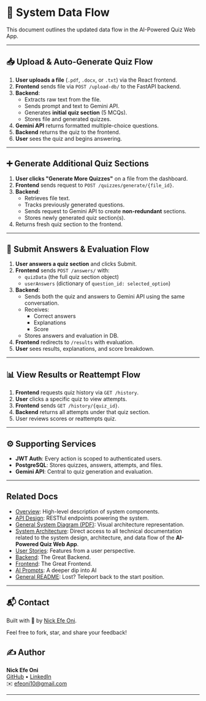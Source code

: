# 🔄 System Data Flow

This document outlines the updated data flow in the AI-Powered Quiz Web App.

---

## 📥 Upload & Auto-Generate Quiz Flow

1. **User uploads a file** (`.pdf`, `.docx`, or `.txt`) via the React frontend.
2. **Frontend** sends file via `POST /upload-db/` to the FastAPI backend.
3. **Backend**:
   - Extracts raw text from the file.
   - Sends prompt and text to Gemini API.
   - Generates **initial quiz section** (5 MCQs).
   - Stores file and generated quizzes.
4. **Gemini API** returns formatted multiple-choice questions.
5. **Backend** returns the quiz to the frontend.
6. **User** sees the quiz and begins answering.

---

## ➕ Generate Additional Quiz Sections

1. **User clicks "Generate More Quizzes"** on a file from the dashboard.
2. **Frontend** sends request to `POST /quizzes/generate/{file_id}`.
3. **Backend**:
   - Retrieves file text.
   - Tracks previously generated questions.
   - Sends request to Gemini API to create **non-redundant** sections.
   - Stores newly generated quiz section(s).
4. Returns fresh quiz section to the frontend.

---

## 🧠 Submit Answers & Evaluation Flow

1. **User answers a quiz section** and clicks Submit.
2. **Frontend** sends `POST /answers/` with:
   - `quizData` (the full quiz section object)
   - `userAnswers` (dictionary of `question_id: selected_option`)
3. **Backend**:
   - Sends both the quiz and answers to Gemini API using the same conversation.
   - Receives:
     - Correct answers
     - Explanations
     - Score
   - Stores answers and evaluation in DB.
4. **Frontend** redirects to `/results` with evaluation.
5. **User** sees results, explanations, and score breakdown.

---

## 📊 View Results or Reattempt Flow

1. **Frontend** requests quiz history via `GET /history`.
2. **User** clicks a specific quiz to view attempts.
3. **Frontend** sends `GET /history/{quiz_id}`.
4. **Backend** returns all attempts under that quiz section.
5. User reviews scores or reattempts quiz.

---

## ⚙️ Supporting Services
- **JWT Auth**: Every action is scoped to authenticated users.
- **PostgreSQL**: Stores quizzes, answers, attempts, and files.
- **Gemini API**: Central to quiz generation and evaluation.

---

## Related Docs

- [Overview](../docs/architecture/overview.md): High-level description of system components.
- [API Design](../docs/architecture/api_design.md): RESTful endpoints powering the system.
- [General System Diagram (PDF)](../docs/diagrams/general_system_flow.pdf): Visual architecture representation.
- [System Architecture](../docs/README_architecture.md): Direct access to all technical documentation related to the system design, architecture, and data flow of the **AI-Powered Quiz Web App**.
- [User Stories](../docs/user_stories/20250409_143339_user_story.txt): Features from a user perspective.
- [Backend](../backend/README.md): The Great Backend.
- [Frontend](../frontend/README.md): The Great Frontend.
- [AI Prompts](../ai_prompts/README.md): A deeper dip into AI
- [General README](../README.md): Lost? Teleport back to the start position. 

---

## 📬 Contact
Built with 💙 by [Nick Efe Oni](mailto:efeoni10@gmail.com).

Feel free to fork, star, and share your feedback!

## ✍️ Author

**Nick Efe Oni**  
[GitHub](https://github.com/VictoriousWealth) • [LinkedIn](https://www.linkedin.com/in/nick-efe-oni)  
✉️ [efeoni10@gmail.com](mailto:efeoni10@gmail.com)

---

